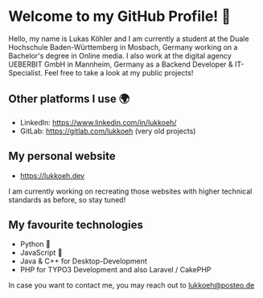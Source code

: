 # Welcome to my GitHub Profile! 👋

Hello, my name is Lukas Köhler and I am currently a student at the Duale Hochschule Baden-Württemberg in Mosbach, Germany working on a Bachelor's degree in Online media. I also work at the digital agency UEBERBIT GmbH in Mannheim, Germany as a Backend Developer & IT-Specialist. Feel free to take a look at my public projects!

## Other platforms I use 🌍
- LinkedIn: https://www.linkedin.com/in/lukkoeh/
- GitLab: https://gitlab.com/lukkoeh (very old projects)

## My personal website
- https://lukkoeh.dev

I am currently working on recreating those websites with higher technical standards as before, so stay tuned!

## My favourite technologies
- Python 🐍
- JavaScript 🚀
- Java & C++ for Desktop-Development
- PHP for TYPO3 Development and also Laravel / CakePHP

In case you want to contact me, you may reach out to [lukkoeh@posteo.de](mailto:lukkoeh@posteo.de)
